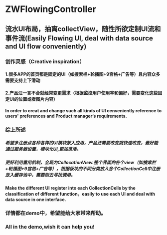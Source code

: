 # ZWFlowingController
## 流水UI布局，抽离collectView，随性所欲定制UI流和事件流(Easily Flowing UI, deal with data source and UI flow conveniently)
### 创作灵感（Creative inspiration）
#### 1.很多APP的首页都是固定的UI（如搜索栏+轮播图+9宫格+广告等）且内容众多需要支持上下滑动
#### 2.产品汪一言不合就经常变更需求（根据监控用户使用率和偏好，需要变化这些固定UI的位置或者图片内容）
#### In order to creat and  change such all kinds of UI cenveniently reference to users' preferences and Product manager‘s requirements.
### 综上所述
##### 希望多注册点各种各样的UI模块放入应用，产品汪需要改变就快速改变，最好能通过服务器设置，模块化UI,更加灵活。
##### 更好利用重用机制，全局为CollocationView.整个界面的各个view（如搜索栏+轮播图+9宫格+广告等），根据板块的不同分类放入各个CollectionCell中注册放入缓存池中，需要则去寻找调用。
#### Make the different UI  register into each CollectionCells by the classification of different function，easily to use each UI and  deal with data source  in one interface.
### 详情都在demo中，希望能给大家带来帮助。
### All in the demo,wish it can help you!
